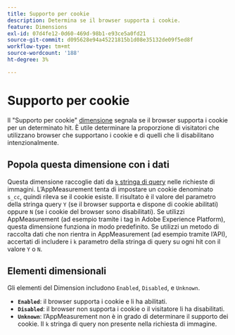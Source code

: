 ```yaml
---
title: Supporto per cookie
description: Determina se il browser supporta i cookie.
feature: Dimensions
exl-id: 07d4fe12-0d60-469d-98b1-e93ce5a0fd21
source-git-commit: d095628e94a45221815b1d08e35132de09f5ed8f
workflow-type: tm+mt
source-wordcount: '188'
ht-degree: 3%

---
```


# Supporto per cookie

Il &quot;Supporto per cookie&quot; [dimensione](overview.md) segnala se il browser supporta i cookie per un determinato hit. È utile determinare la proporzione di visitatori che utilizzano browser che supportano i cookie e di quelli che li disabilitano intenzionalmente.

## Popola questa dimensione con i dati

Questa dimensione raccoglie dati da [`k` stringa di query](/help/implement/validate/query-parameters.md) nelle richieste di immagini. L’AppMeasurement tenta di impostare un cookie denominato `s_cc`, quindi rileva se il cookie esiste. Il risultato è il valore del parametro della stringa query `Y` (se il browser supporta e dispone di cookie abilitati) oppure `N` (se i cookie del browser sono disabilitati). Se utilizzi AppMeasurement (ad esempio tramite i tag in Adobe Experience Platform), questa dimensione funziona in modo predefinito. Se utilizzi un metodo di raccolta dati che non rientra in AppMeasurement (ad esempio tramite l’API), accertati di includere i `k` parametro della stringa di query su ogni hit con il valore `Y` o `N`.

## Elementi dimensionali

Gli elementi del Dimension includono `Enabled`, `Disabled`, e `Unknown`.

* **`Enabled`**: il browser supporta i cookie e li ha abilitati.
* **`Disabled`**: il browser non supporta i cookie o il visitatore li ha disabilitati.
* **`Unknown`**: l’AppMeasurement non è in grado di determinare il supporto dei cookie. Il `k` stringa di query non presente nella richiesta di immagine.
